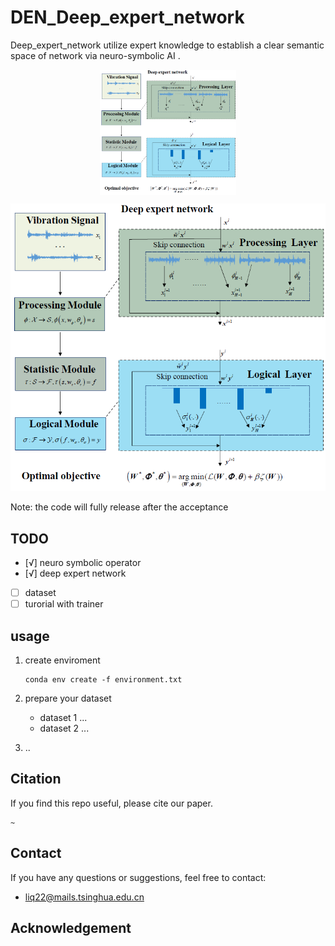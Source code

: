 # DEN_Deep_expert_network
Deep_expert_network utilize expert knowledge to establish a clear semantic space of network via neuro-symbolic AI .

<p align="center">
<img src=".\pic\DEN.png" height = "200" alt="" align=center />
</p>

![DEN](.\pic\DEN.png "DEN")


Note: the code will fully release after the acceptance

## TODO 
- [√] neuro symbolic operator
- [√] deep expert network
- [ ] dataset
- [ ] turorial with trainer
## usage

1. create enviroment
    ```
    conda env create -f environment.txt
    ```

2. prepare your dataset
    - dataset 1 ... 
    - dataset 2 ...
3. ..

## Citation

If you find this repo useful, please cite our paper.

```
~
```

## Contact
If you have any questions or suggestions, feel free to contact:

- liq22@mails.tsinghua.edu.cn

## Acknowledgement
